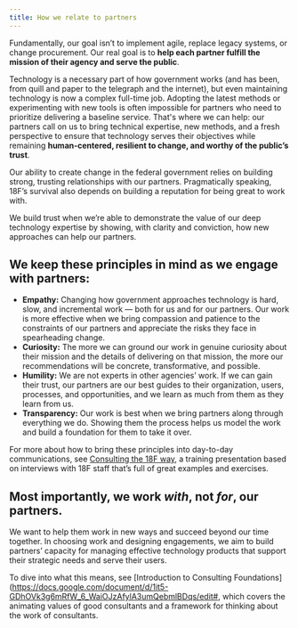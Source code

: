 ```yaml
---
title: How we relate to partners
---
```


Fundamentally, our goal isn’t to implement agile, replace legacy systems, or change procurement. Our real goal is to **help each partner fulfill the mission of their agency and serve the public**.

Technology is a necessary part of how government works (and has been, from quill and paper to the telegraph and the internet), but even maintaining technology is now a complex full-time job. Adopting the latest methods or experimenting with new tools is often impossible for partners who need to prioritize delivering a baseline service. That's where we can help: our partners call on us to bring technical expertise, new methods, and a fresh perspective to ensure that technology serves their objectives while remaining **human-centered, resilient to change, and worthy of the public’s trust**.

Our ability to create change in the federal government relies on building strong, trusting relationships with our partners. Pragmatically speaking, 18F’s survival also depends on building a reputation for being great to work with.

We build trust when we’re able to demonstrate the value of our deep technology expertise by showing, with clarity and conviction, how new approaches can help our partners.

## We keep these principles in mind as we engage with partners:

- **Empathy:** Changing how government approaches technology is hard, slow, and incremental work — both for us and for our partners. Our work is more effective when we bring compassion and patience to the constraints of our partners and appreciate the risks they face in spearheading change.
- **Curiosity:** The more we can ground our work in genuine curiosity about their mission and the details of delivering on that mission, the more our recommendations will be concrete, transformative, and possible.
- **Humility:** We are not experts in other agencies’ work. If we can gain their trust, our partners are our best guides to their organization, users, processes, and opportunities, and we learn as much from them as they learn from us.
- **Transparency:** Our work is best when we bring partners along through everything we do. Showing them the process helps us model the work and build a foundation for them to take it over.

For more about how to bring these principles into day-to-day communications, see [Consulting the 18F way](https://docs.google.com/presentation/d/1LQOSCf3cHmiVMdVUk5NEjfJP0aIIkeKfYIBzaXuNTFc/edit#), a training presentation based on interviews with 18F staff that’s full of great examples and exercises.

## Most importantly, we work _with_, not _for_, our partners.

We want to help them work in new ways and succeed beyond our time together. In choosing work and designing engagements, we aim to build partners’ capacity for managing effective technology products that support their strategic needs and serve their users.

To dive into what this means, see [Introduction to Consulting Foundations](https://docs.google.com/document/d/1it5-GDhOVk3g6mRfW_6_WaiOJzAfylA3umQebmlBDqs/edit#, which covers the animating values of good consultants and a framework for thinking about the work of consultants.

